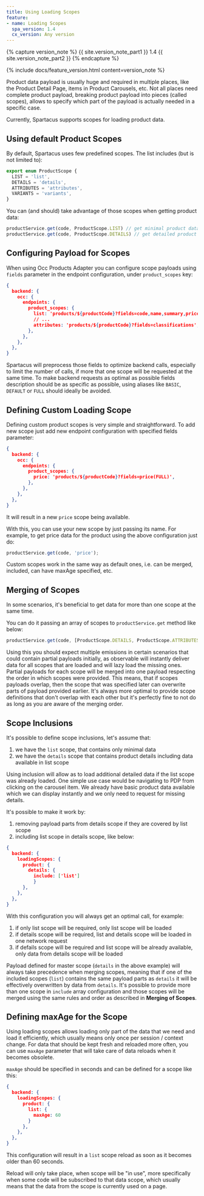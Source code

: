 ```yaml
---
title: Using Loading Scopes
feature:
- name: Loading Scopes
  spa_version: 1.4
  cx_version: Any version
---
```


{% capture version_note %}
{{ site.version_note_part1 }} 1.4 {{ site.version_note_part2 }}
{% endcapture %}

{% include docs/feature_version.html content=version_note %}

Product data payload is usually huge and required in multiple places, like the Product Detail Page, items in Product Carousels, etc. 
Not all places need complete product payload, breaking product payload into pieces (called scopes), allows to specify which part of the payload is actually needed in a specific case.

Currently, Spartacus supports scopes for loading product data. 

## Using default Product Scopes

By default, Spartacus uses few predefined scopes. The list includes (but is not limited to):

```typescript
export enum ProductScope {
  LIST = 'list',
  DETAILS = 'details',
  ATTRIBUTES = 'attributes',
  VARIANTS = 'variants',
}
```

You can (and should) take advantage of those scopes when getting product data:

```typescript
productService.get(code, ProductScope.LIST) // get minimal product data, suitable for listing, carousel items, etc.
productService.get(code, ProductScope.DETAILS) // get detailed product data, suitable for using in product details page or for generating json-ld schema
```

## Configuring Payload for Scopes

When using Occ Products Adapter you can configure scope payloads using `fields` parameter in the endpoint configuration, under `product_scopes` key:

```json
{
  backend: {
    occ: {
      endpoints: {
        product_scopes: {
          list: 'products/${productCode}?fields=code,name,summary,price(formattedValue),images(DEFAULT,galleryIndex)',
          // ...
          attributes: 'products/${productCode}?fields=classifications',
        },
      },
    },
  },
}
```

Spartacus will preprocess those fields to optimize backend calls, especially to limit the number of calls, if more that one scope will be requested at the same time.
To make backend requests as optimal as possible fields description should be as specific as possible, using aliases like `BASIC`, `DEFAULT` or `FULL` should ideally be avoided. 


## Defining Custom Loading Scope

Defining custom product scopes is very simple and straightforward. To add new scope just add new endpoint configuration with specified fields parameter:

```json
{
  backend: {
    occ: {
      endpoints: {
        product_scopes: {
          price: 'products/${productCode}?fields=price(FULL)',
        },
      },
    },
  },
}
```

It will result in a new `price` scope being available. 

With this, you can use your new scope by just passing its name. For example, to get price data for the product using the above configuration just do: 

```typescript
productService.get(code, 'price');
```

Custom scopes work in the same way as default ones, i.e. can be merged, included, can have maxAge specified, etc.


## Merging of Scopes

In some scenarios, it's beneficial to get data for more than one scope at the same time.

You can do it passing an array of scopes to `productService.get` method like below:

```typescript
productService.get(code, [ProductScope.DETAILS, ProductScope.ATTRIBUTES]) // with return product payload with merged data for both scopes
```

Using this you should expect multiple emissions in certain scenarios that could contain partial payloads initially, as observable will instantly deliver data for all scopes that are loaded and will lazy load the missing ones. 
Partial payloads for each scope will be merged into one payload respecting the order in which scopes were provided. This means, that if scopes payloads overlap, then the scope that was specified later can overwrite parts of payload provided earlier. 
It's always more optimal to provide scope definitions that don't overlap with each other but it's perfectly fine to not do as long as you are aware of the merging order. 


## Scope Inclusions

It's possible to define scope inclusions, let's assume that:
1) we have the `list` scope, that contains only minimal data
2) we have the `details` scope that contains product details including data available in list scope

Using inclusion will allow as to load additional detailed data if the list scope was already loaded. One simple use case would be navigating to PDP from clicking on the carousel item. We already have basic product data available which we can display instantly and we only need to request for missing details.

It's possible to make it work by:
1) removing payload parts from details scope if they are covered by list scope
2) including list scope in details scope, like below:

```json
{
  backend: {
    loadingScopes: {
      product: {
        details: {
          include: ['list']
          }
      },
    },
  },
}
```

With this configuration you will always get an optimal call, for example:

1. if only list scope will be required, only list scope will be loaded
2. if details scope will be required, list and details scope will be loaded in one network request
3. if defails scope will be required and list scope will be already available, only data from details scope will be loaded

Payload defined for master scope (`details` in the above example) will always take precedence when merging scopes, meaning that if one of the included scopes (`list`) contains the same payload parts as `details` it will be effectively overwritten by data from `details`.
It's possible to provide more than one scope in `include` array configuration and those scopes will be merged using the same rules and order as described in __Merging of Scopes__.


## Defining maxAge for the Scope

Using loading scopes allows loading only part of the data that we need and load it efficiently, which usually means only once per session / context change. 
For data that should be kept fresh and reloaded more often, you can use `maxAge` parameter that will take care of data reloads when it becomes obsolete. 

`maxAge` should be specified in seconds and can be defined for a scope like this:

```json
{
  backend: {
    loadingScopes: {
      product: {
        list: {
          maxAge: 60
        }
      },
    },
  },
}
```

This configuration will result in a `list` scope reload as soon as it becomes older than 60 seconds. 

Reload will only take place, when scope will be "in use", more specifically when some code will be subscribed to that data scope, which usually means that the data from the scope is currently used on a page. 

